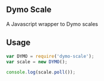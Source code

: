 ## Dymo Scale

A Javascript wrapper to Dymo scales

## Usage

```javascript
var DYMO = require('dymo-scale');
var scale = new DYMO();

console.log(scale.poll());
```
